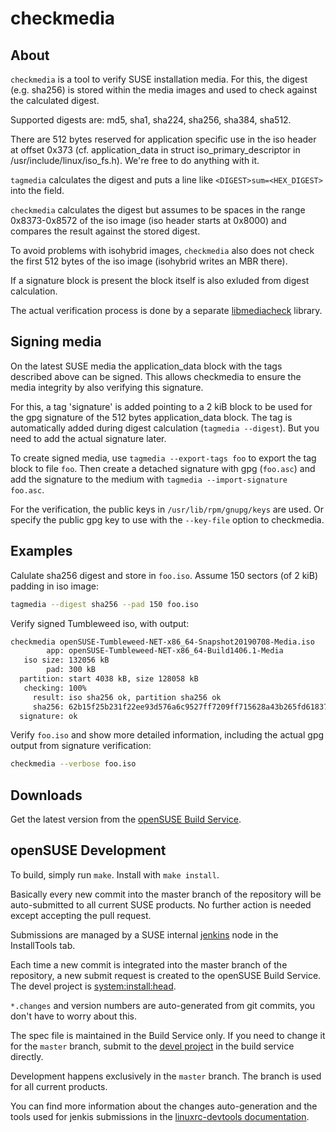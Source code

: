 # checkmedia

## About

`checkmedia` is a tool to verify SUSE installation media. For this, the
digest (e.g. sha256) is stored within the media images and used to check against
the calculated digest.

Supported digests are: md5, sha1, sha224, sha256, sha384, sha512.

There are 512 bytes reserved for application specific use in the iso header
at offset 0x373 (cf. application_data in struct iso_primary_descriptor in
/usr/include/linux/iso_fs.h). We're free to do anything with it.

`tagmedia` calculates the digest and puts a line like `<DIGEST>sum=<HEX_DIGEST>`
into the field.

`checkmedia` calculates the digest but assumes to be spaces in the range
0x8373-0x8572 of the iso image (iso header starts at 0x8000) and compares
the result against the stored digest.

To avoid problems with isohybrid images, `checkmedia` also does not check the
first 512 bytes of the iso image (isohybrid writes an MBR there).

If a signature block is present the block itself is also exluded from
digest calculation.

The actual verification process is done by a separate [libmediacheck](mediacheck.md) library.

## Signing media

On the latest SUSE media the application_data block with the tags described
above can be signed. This allows checkmedia to ensure the media integrity by
also verifying this signature.

For this, a tag 'signature' is added pointing to a 2 kiB block to be used
for the gpg signature of the 512 bytes application_data block. The tag is
automatically added during digest calculation (`tagmedia --digest`). But you need to
add the actual signature later.

To create signed media, use `tagmedia --export-tags foo` to export the tag
block to file `foo`. Then create a detached signature with gpg (`foo.asc`)
and add the signature to the medium with `tagmedia --import-signature foo.asc`.

For the verification, the public keys in `/usr/lib/rpm/gnupg/keys` are used. Or
specify the public gpg key to use with the `--key-file` option to checkmedia.

## Examples

Calulate sha256 digest and store in `foo.iso`. Assume 150 sectors (of 2 kiB) padding in iso image:

```sh
tagmedia --digest sha256 --pad 150 foo.iso
```

Verify signed Tumbleweed iso, with output:

```sh
checkmedia openSUSE-Tumbleweed-NET-x86_64-Snapshot20190708-Media.iso
        app: openSUSE-Tumbleweed-NET-x86_64-Build1406.1-Media
   iso size: 132056 kB
        pad: 300 kB
  partition: start 4038 kB, size 128058 kB
   checking: 100%
     result: iso sha256 ok, partition sha256 ok
     sha256: 62b15f25b231f22ee93d576a6c9527ff7209ff715628a43b265fd61837f412e4
  signature: ok
```

Verify `foo.iso` and show more detailed information, including the actual gpg output from
signature verification:

```sh
checkmedia --verbose foo.iso
```


## Downloads

Get the latest version from the [openSUSE Build Service](https://software.opensuse.org/package/checkmedia).


## openSUSE Development

To build, simply run `make`. Install with `make install`.

Basically every new commit into the master branch of the repository will be auto-submitted
to all current SUSE products. No further action is needed except accepting the pull request.

Submissions are managed by a SUSE internal [jenkins](https://jenkins.io) node in the InstallTools tab.

Each time a new commit is integrated into the master branch of the repository,
a new submit request is created to the openSUSE Build Service. The devel project
is [system:install:head](https://build.opensuse.org/package/show/system:install:head/checkmedia).

`*.changes` and version numbers are auto-generated from git commits, you don't have to worry about this.

The spec file is maintained in the Build Service only. If you need to change it for the `master` branch,
submit to the
[devel project](https://build.opensuse.org/package/show/system:install:head/checkmedia)
in the build service directly.

Development happens exclusively in the `master` branch. The branch is used for all current products.

You can find more information about the changes auto-generation and the
tools used for jenkis submissions in the [linuxrc-devtools
documentation](https://github.com/openSUSE/linuxrc-devtools#opensuse-development).
